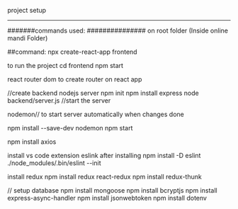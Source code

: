 project setup
*************
#######commands used: ###############
on root folder (Inside online mandi Folder)

##command:
npx create-react-app frontend

to run the project
cd frontend
npm start

react router dom to create router on react app


//create backend nodejs server
npm init
npm install express
node backend/server.js //start the server

nodemon// to start server automatically when changes done

npm install --save-dev nodemon
npm start

npm install axios 



install vs code extension eslink
after installing
npm install -D eslint
./node_modules/.bin/eslint --init


install redux
npm install redux react-redux
npm install redux-thunk



// setup database
npm install mongoose
npm install bcryptjs
npm install express-async-handler
npm install jsonwebtoken
npm install dotenv